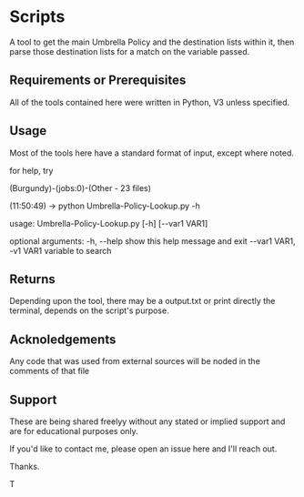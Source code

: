 # Scripts

A tool to get the main Umbrella Policy and the destination lists within it, then parse those destination lists for a match on the variable passed. 

## Requirements or Prerequisites

All of the tools contained here were written in Python, V3 unless specified.


## Usage

Most of the tools here have a standard format of input, except where noted.

for help, try

(Burgundy)-(jobs:0)-(Other - 23 files)

(11:50:49) -> python Umbrella-Policy-Lookup.py -h

usage: Umbrella-Policy-Lookup.py [-h] [--var1 VAR1]

optional arguments:
  -h, --help            show this help message and exit
  --var1 VAR1, -v1 VAR1
                        variable to search            
## Returns

Depending upon the tool, there may be a output.txt or print directly the terminal, depends on the script's purpose. 

## Acknoledgements

Any code that was used from external sources will be noded in the comments of that file

## Support

These are being shared freelyy without any stated or implied support and are for educational purposes only.  

If you'd like to contact me, please open an issue here and I'll reach out. 

Thanks.

T
